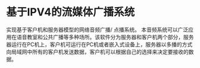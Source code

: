 # 基于IPV4的流媒体广播系统
实现基于客户机和服务器模型的网络音频广播/ 点播系统。
本音频系统可以广泛应用在语音教室和公共广播等多种场所。该软件分为服务器和客户机两个部分，服务器运行在PC机上，客户机可运行在PC机或者嵌入式设备上，服务器以多播的方式向局域网中所有的客户机发送数据，客户机可以根据自己的选择来决定要接收的数据。
